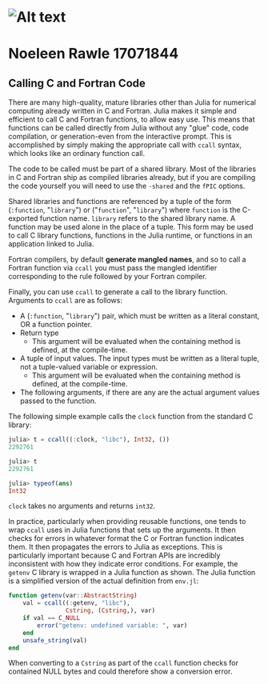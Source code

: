 ![Alt text](https://www.wilmott.com/wp-content/uploads/2017/02/jcl-logo-e1487133902152.png)
============================================
# Noeleen Rawle 17071844
## Calling C and Fortran Code

There are many high-quality, mature libraries other than Julia for numerical computing already written in C and Fortran.
Julia makes it simple and efficient to call C and Fortran functions, to allow easy use.
This means that functions can be called directly from Julia without any "glue" code, code compilation, or generation-even from the interactive prompt.
This is accomplished by simply making the appropriate call with `ccall` syntax, which looks like an ordinary function call.

The code to be called must be part of a shared library.
Most of the libraries in C and Fortran ship as compiled libraries already, but if you are compiling the code yourself you will need to use the `-shared` and the `fPIC` options.

Shared libraries and functions are referenced by a tuple of the form (`:function`, "`library`") or ("`function`", "`library`") where `function` is the C-exported function name.
`library` refers to the shared library name.
A function may be used alone in the place of a tuple.
This form may be used to call C library functions, functions in the Julia runtime, or functions in an application linked to Julia.

Fortran compilers, by default **generate mangled names**, and so to call a Fortran function via `ccall` you must pass the mangled identifier corresponding to the rule followed by your Fortran compiler.

Finally, you can use `ccall` to generate a call to the library function.
Arguments to `ccall` are as follows:

* A (`:function`, "`library`") pair, which must be written as a literal constant, OR a function pointer.
* Return type
    * This argument will be evaluated when the containing method is defined, at the compile-time.
* A tuple of input values. The input types must be written as a literal tuple, not a tuple-valued variable or expression.
    * This argument will be evaluated when the containing method is defined, at the compile-time.
* The following arguments, if there are any are the actual argument values passed to the function.

The following simple example calls the `clock` function from the standard C library:
```julia
julia> t = ccall((:clock, "libc"), Int32, ())
2292761

julia> t
2292761

julia> typeof(ans)
Int32
```
`clock` takes no arguments and returns `int32`.

In practice, particularly when providing reusable functions, one tends to wrap `ccall` uses in Julia functions that sets up the arguments. 
It then checks for errors in whatever format the C or Fortran function indicates them.
It then propagates the errors to Julia as exceptions.
This is particularly important because C and Fortran APIs are incredibly inconsistent with how they indicate error conditions.
For example, the `getenv` C library is wrapped in a Julia function as shown. 
The Julia function is a simplified version of the actual definition from `env.jl`:
```julia
function getenv(var::AbstractString)
    val = ccall((:getenv, "libc"),
                Cstring, (Cstring,), var)
    if val == C_NULL
        error("getenv: undefined variable: ", var)
    end
    unsafe_string(val)
end
```

When converting to a `Cstring` as part of the `ccall` function checks for contained NULL bytes and could therefore show a conversion error.
